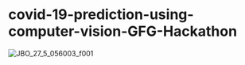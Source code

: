 # covid-19-prediction-using-computer-vision-GFG-Hackathon

![JBO_27_5_056003_f001](https://user-images.githubusercontent.com/97901582/229870228-908ce577-b965-46f6-9036-ce94bd23e878.png)
